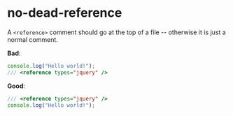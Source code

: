 # no-dead-reference

A `<reference>` comment should go at the top of a file -- otherwise it is just a normal comment.

**Bad**:

```ts
console.log("Hello world!");
/// <reference types="jquery" />
```

**Good**:

```ts
/// <reference types="jquery" />
console.log("Hello world!");
```
